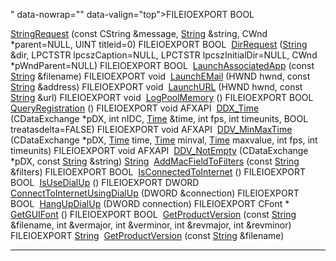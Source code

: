 " data-nowrap="" data-valign="top">FILEIOEXPORT BOOL </td>
<td class="memItemRight" data-valign="bottom"><a href="F__Protos_8h.md#d6ab5b784645372bc78e569789b3b054" class="el">StringRequest</a> (const CString &amp;message, <a href="classString.md" class="el">String</a> &amp;string, CWnd *parent=NULL, UINT titleid=0)</td>
</tr>
<tr>
<td class="memItemLeft" style="text-align: right;" data-nowrap="" data-valign="top">FILEIOEXPORT BOOL </td>
<td class="memItemRight" data-valign="bottom"><a href="F__Protos_8h.md#2f08dfc5ed2511f87bd4e6eec84acaff" class="el">DirRequest</a> (<a href="classString.md" class="el">String</a> &amp;dir, LPCTSTR lpcszCaption=NULL, LPCTSTR lpcszInitialDir=NULL, CWnd *pWndParent=NULL)</td>
</tr>
<tr>
<td class="memItemLeft" style="text-align: right;" data-nowrap="" data-valign="top">FILEIOEXPORT BOOL </td>
<td class="memItemRight" data-valign="bottom"><a href="F__Protos_8h.md#fe47f9c593d930ea51bbf5e7ff325e9c" class="el">LaunchAssociatedApp</a> (const <a href="classString.md" class="el">String</a> &amp;filename)</td>
</tr>
<tr>
<td class="memItemLeft" style="text-align: right;" data-nowrap="" data-valign="top">FILEIOEXPORT void </td>
<td class="memItemRight" data-valign="bottom"><a href="F__Protos_8h.md#ad3296866f023b4ce31af1ca95439bb3" class="el">LaunchEMail</a> (HWND hwnd, const <a href="classString.md" class="el">String</a> &amp;address)</td>
</tr>
<tr>
<td class="memItemLeft" style="text-align: right;" data-nowrap="" data-valign="top">FILEIOEXPORT void </td>
<td class="memItemRight" data-valign="bottom"><a href="F__Protos_8h.md#5eec56608477b2ae1432abc55cd23ed5" class="el">LaunchURL</a> (HWND hwnd, const <a href="classString.md" class="el">String</a> &amp;url)</td>
</tr>
<tr>
<td class="memItemLeft" style="text-align: right;" data-nowrap="" data-valign="top">FILEIOEXPORT void </td>
<td class="memItemRight" data-valign="bottom"><a href="F__Protos_8h.md#0d77e3593036da0dbdff80a7ea431dd8" class="el">LogPoolMemory</a> ()</td>
</tr>
<tr>
<td class="memItemLeft" style="text-align: right;" data-nowrap="" data-valign="top">FILEIOEXPORT BOOL </td>
<td class="memItemRight" data-valign="bottom"><a href="F__Protos_8h.md#58d7c6ea95762c20ee0a46f6e9e83511" class="el">QueryRegistration</a> ()</td>
</tr>
<tr>
<td class="memItemLeft" style="text-align: right;" data-nowrap="" data-valign="top">FILEIOEXPORT void AFXAPI </td>
<td class="memItemRight" data-valign="bottom"><a href="F__Protos_8h.md#507358878a8d887dde370809d81af31c" class="el">DDX_Time</a> (CDataExchange *pDX, int nIDC, <a href="classTime.md" class="el">Time</a> &amp;time, int fps, int timeunits, BOOL treatasdelta=FALSE)</td>
</tr>
<tr>
<td class="memItemLeft" style="text-align: right;" data-nowrap="" data-valign="top">FILEIOEXPORT void AFXAPI </td>
<td class="memItemRight" data-valign="bottom"><a href="F__Protos_8h.md#5284b9552e96052ed696a0c147efa568" class="el">DDV_MinMaxTime</a> (CDataExchange *pDX, <a href="classTime.md" class="el">Time</a> time, <a href="classTime.md" class="el">Time</a> minval, <a href="classTime.md" class="el">Time</a> maxvalue, int fps, int timeunits)</td>
</tr>
<tr>
<td class="memItemLeft" style="text-align: right;" data-nowrap="" data-valign="top">FILEIOEXPORT void AFXAPI </td>
<td class="memItemRight" data-valign="bottom"><a href="F__Protos_8h.md#6a37235502c9e8dec53da06085e49a2f" class="el">DDV_NotEmpty</a> (CDataExchange *pDX, const <a href="classString.md" class="el">String</a> &amp;string)</td>
</tr>
<tr>
<td class="memItemLeft" style="text-align: right;" data-nowrap="" data-valign="top"><a href="classString.md" class="el">String</a> </td>
<td class="memItemRight" data-valign="bottom"><a href="F__Protos_8h.md#11df78b4384c78ea7f3a603d1cc95dd0" class="el">AddMacFieldToFilters</a> (const <a href="classString.md" class="el">String</a> &amp;filters)</td>
</tr>
<tr>
<td class="memItemLeft" style="text-align: right;" data-nowrap="" data-valign="top">FILEIOEXPORT BOOL </td>
<td class="memItemRight" data-valign="bottom"><a href="F__Protos_8h.md#e7efd57ba9de64fbfab3ff14aae664ee" class="el">IsConnectedToInternet</a> ()</td>
</tr>
<tr>
<td class="memItemLeft" style="text-align: right;" data-nowrap="" data-valign="top">FILEIOEXPORT BOOL </td>
<td class="memItemRight" data-valign="bottom"><a href="F__Protos_8h.md#3d4020cde9b03d5de8cff557a738df3d" class="el">IsUseDialUp</a> ()</td>
</tr>
<tr>
<td class="memItemLeft" style="text-align: right;" data-nowrap="" data-valign="top">FILEIOEXPORT DWORD </td>
<td class="memItemRight" data-valign="bottom"><a href="F__Protos_8h.md#ce3bfb6d0ac4a6c274513db4d7a32c35" class="el">ConnectToInternetUsingDialUp</a> (DWORD &amp;connection)</td>
</tr>
<tr>
<td class="memItemLeft" style="text-align: right;" data-nowrap="" data-valign="top">FILEIOEXPORT BOOL </td>
<td class="memItemRight" data-valign="bottom"><a href="F__Protos_8h.md#253d8b77cb4dbd4a991d8d0b1b30e214" class="el">HangUpDialUp</a> (DWORD connection)</td>
</tr>
<tr>
<td class="memItemLeft" style="text-align: right;" data-nowrap="" data-valign="top">FILEIOEXPORT CFont * </td>
<td class="memItemRight" data-valign="bottom"><a href="F__Protos_8h.md#e0ba955805e047967dabada8f74db453" class="el">GetGUIFont</a> ()</td>
</tr>
<tr>
<td class="memItemLeft" style="text-align: right;" data-nowrap="" data-valign="top">FILEIOEXPORT BOOL </td>
<td class="memItemRight" data-valign="bottom"><a href="F__Protos_8h.md#07144ee604a015720edde265f4a35d5f" class="el">GetProductVersion</a> (const <a href="classString.md" class="el">String</a> &amp;filename, int &amp;vermajor, int &amp;verminor, int &amp;revmajor, int &amp;revminor)</td>
</tr>
<tr>
<td class="memItemLeft" style="text-align: right;" data-nowrap="" data-valign="top">FILEIOEXPORT <a href="classString.md" class="el">String</a> </td>
<td class="memItemRight" data-valign="bottom"><a href="F__Protos_8h.md#64da43dcf612e3021b42d95f182a3e0f" class="el">GetProductVersion</a> (const <a href="classString.md" class="el">String</a> &amp;filename)</td>
</tr>
</tbody>
</table>

------------------------------------------------------------------------


